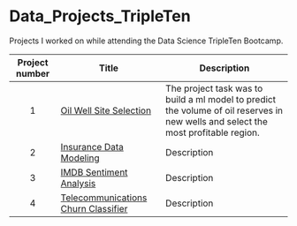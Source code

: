 # Data_Projects_TripleTen

Projects I worked on while attending the Data Science TripleTen Bootcamp.


| Project number | Title | Description |
| :-----------: | ----------- |----------- |
| 1 | [Oil Well Site Selection](https://github.com/nelsonj1614/Data_Projects_TripleTen/tree/d4bd5f4f9c0a90ac94d3782b17af7d17ed0878d3/03_Oil_Well_Site_Selection_Project) | The project task was to build a ml model to predict the volume of oil reserves in new wells and select the most profitable region. | 
| 2 | [Insurance Data Modeling]() | Description |
| 3 | [IMDB Sentiment Analysis]() | Description |
| 4 | [Telecommunications Churn Classifier]() | Description |
